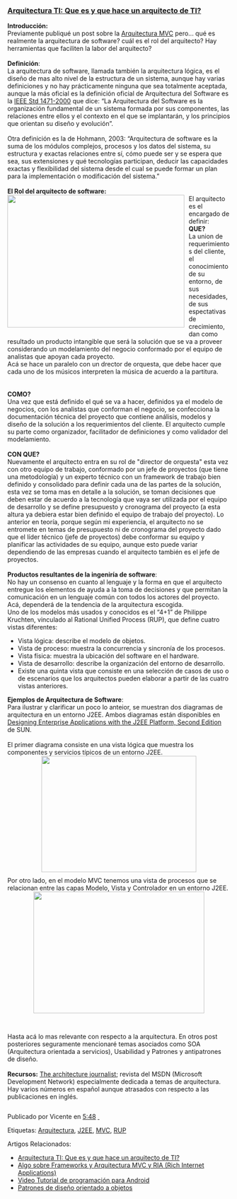 <div class="post">
<a name="6982586837393253403"></a>
<h3 class="post-title">
<a href="http://informaticodesorientado.blogspot.cl/2009/01/arquitectura-ti-que-es-y-que-hace-un.html">Arquitectura TI: Que es y que hace un arquitecto de TI?</a>
</h3>
<div class="post-header-line-1"></div>
<div class="post-body">
<p><span style="font-weight: bold;">Introducción:</span><br>Previamente publiqué un post sobre la <a href="http://informaticodesorientado.blogspot.com/2009/01/algo-sobre-frameworks-y-arquitectura.html">Arquitectura MVC</a>   pero... qué es realmente la arquitectura de software? cuál es el rol del arquitecto? Hay herramientas que faciliten la labor del arquitecto?<br><br><span style="font-weight: bold;">Definición</span>:<br>La arquitectura de software, llamada también la arquitectura lógica, es el diseño de mas alto nivel de la estructura de un sistema, aunque hay varias definiciones y no hay prácticamente ninguna que sea totalmente aceptada, aunque la más oficial es la definición oficial de Arquitectura del Software es la <a href="http://standards.ieee.org/reading/ieee/std_public/description/se/1471-2000_desc.html" target="_blank">IEEE Std 1471-2000</a> que dice: “La Arquitectura del Software es la organización fundamental de un sistema formada por sus componentes, las relaciones entre ellos y el contexto en el que se implantarán, y los principios que orientan su diseño y evolución”.<br><br>Otra definición es la de Hohmann, 2003: “Arquitectura de software es la suma de los módulos complejos, procesos y los datos del sistema, su estructura y exactas relaciones entre sí, cómo puede ser y se espera que sea, sus extensiones y qué tecnologías participan, deducir las capacidades exactas y flexibilidad del sistema desde el cual se puede formar un plan para la implementación o modificación del sistema.”<br><br><span style="font-weight: bold;">El Rol del arquitecto de software:</span><a onblur="try {parent.deselectBloggerImageGracefully();} catch(e) {}" href="http://2.bp.blogspot.com/_hfuwb5m9Tp0/SW4E2LVNeVI/AAAAAAAABO8/rcKViLb48yU/s1600-h/role-profile-for-software-architects-v1.png"><img alt="" border="0" id="BLOGGER_PHOTO_ID_5291171941008111954" src="http://2.bp.blogspot.com/_hfuwb5m9Tp0/SW4E2LVNeVI/AAAAAAAABO8/rcKViLb48yU/s400/role-profile-for-software-architects-v1.png" style="margin: 0pt 10px 10px 0pt; float: left; cursor: pointer; width: 400px; height: 300px;"></a><br>El arquitecto es el encargado de definir:<br><span style="font-weight: bold;">QUE?</span><br>La union de requerimientos del cliente, el conocimiento de su entorno, de sus necesidades, de sus espectativas de crecimiento, dan como resultado un producto intangible que será la solución que se va a proveer considerando un modelamiento del negocio conformado por el equipo de analistas que apoyan cada proyecto.<br>Acá se hace un paralelo con un drector de orquesta, que debe hacer que cada uno de los músicos interpreten la música de acuerdo a la partitura.<br><br><span style="font-weight: bold;"><br>COMO?</span><br>Una vez que está definido el qué se va a hacer, definidos ya el modelo de negocios, con los analistas que conforman el negocio, se confecciona la documentación técnica del proyecto que contiene análisis, modelos y diseño de la solución a los requerimientos del cliente. El arquitecto cumple su parte como organizador, facilitador de definiciones y como validador del modelamiento.<br><br><span style="font-weight: bold;">CON QUE?</span><br>Nuevamente el arquitecto entra en su rol de "director de orquesta" esta vez con otro equipo de trabajo, conformado por un jefe de proyectos (que tiene una metodología) y un experto técnico con un framework de trabajo bien definido y consolidado para definir cada una de las partes de la solución, esta vez se toma mas en detalle a la solución, se toman decisiones que deben estar de acuerdo a la tecnología que vaya ser utilizada por el equipo de desarrollo y se define presupuesto y cronograma del proyecto (a esta altura ya debiera estar bien definido el equipo de trabajo del proyecto). Lo anterior en teoría, porque según mi experiencia, el arquitecto no se entromete en temas de presupuesto ni de cronograma del proyecto dado que el líder técnico (jefe de proyectos) debe conformar su equipo y planificar las actividades de su equipo, aunque esto puede variar dependiendo de las empresas cuando el arquitecto también es el jefe de proyectos.<br><br><span style="font-weight: bold;">Productos resultantes de la ingeniría de software</span>:<br>No hay un consenso en cuanto al lenguaje y la forma en que el arquitecto entregue los elementos de ayuda a la toma de decisiones y que permitan la comunicación en un lenguaje común con todos los actores del proyecto. Acá, dependerá de la tendencia de la arquitectura escogida.<br>Uno de los modelos más usados y conocidos es el “4+1” de Philippe Kruchten, vinculado al Rational Unified Process (RUP), que define cuatro vistas diferentes:  </p><ul><li> Vista lógica: describe el modelo de objetos.  </li><li> Vista de proceso: muestra la concurrencia y sincronía de los procesos. </li><li> Vista física: muestra la ubicación del software en el hardware.  </li><li> Vista de desarrollo: describe la organización del entorno de desarrollo.  </li><li> Existe una quinta vista que consiste en una selección de casos de uso o de escenarios que los arquitectos pueden elaborar a partir de las cuatro vistas anteriores. </li></ul><span style="font-weight: bold;">Ejemplos de Arquitectura de Software</span>:<br>Para ilustrar y clarificar un poco lo anteior, se muestran dos diagramas de arquitectura en un entorno J2EE. Ambos diagramas están disponibles en <a href="http://java.sun.com/blueprints/guidelines/designing_enterprise_applications_2e/">Designing Enterprise Applications with the J2EE Platform, Second Edition</a> de SUN.<br><br>El primer diagrama consiste en una vista lógica que muestra los componentes y servicios típicos de un entorno J2EE.<br><a onblur="try {parent.deselectBloggerImageGracefully();} catch(e) {}" href="http://1.bp.blogspot.com/_hfuwb5m9Tp0/SW3_yDvFivI/AAAAAAAABOs/5L8lhCNGxnI/s1600-h/j2ee_envir.jpg"><img alt="" border="0" id="BLOGGER_PHOTO_ID_5291166372691544818" src="http://1.bp.blogspot.com/_hfuwb5m9Tp0/SW3_yDvFivI/AAAAAAAABOs/5L8lhCNGxnI/s400/j2ee_envir.jpg" style="margin: 0px auto 10px; display: block; text-align: center; cursor: pointer; width: 350px; height: 263px;"></a>Por otro lado, en el modelo MVC tenemos una vista de procesos que se relacionan entre las capas Modelo, Vista y Controlador en un entorno J2EE.<br><a onblur="try {parent.deselectBloggerImageGracefully();} catch(e) {}" href="http://2.bp.blogspot.com/_hfuwb5m9Tp0/SW4D4gTXvtI/AAAAAAAABO0/uMhIUTwv0wE/s1600-h/mvc_2.jpg"><img alt="" border="0" id="BLOGGER_PHOTO_ID_5291170881485651666" src="http://2.bp.blogspot.com/_hfuwb5m9Tp0/SW4D4gTXvtI/AAAAAAAABO0/uMhIUTwv0wE/s400/mvc_2.jpg" style="margin: 0px auto 10px; display: block; text-align: center; cursor: pointer; width: 386px; height: 275px;"></a><br><br>Hasta acá lo mas relevante con respecto a la arquitectura. En otros post posteriores seguramente mencionaré temas asociados como SOA (Arquitectura orientada a servicios), Usabilidad y Patrones y antipatrones de diseño.<br><br><span style="font-weight: bold;">Recursos:</span> <a href="http://msdn.microsoft.com/en-us/architecture/bb201656.aspx">The architecture journalist</a>; revista del MSDN (Microsoft Development Network) especialmente dedicada a temas de arquitectura. Hay varios números en español aunque atrasados con respecto a las publicaciones en inglés.<p></p>
<div style="clear: both;"></div>
</div>
<div class="post-footer">
<p class="post-footer-line post-footer-line-1"><span class="post-author">
Publicado por
Vicente
</span>
<span class="post-timestamp">
en
<a class="timestamp-link" href="http://informaticodesorientado.blogspot.cl/2009/01/arquitectura-ti-que-es-y-que-hace-un.html" title="permanent link">5:48</a>
</span>
<span class="post-comment-link">
</span>
<span class="post-icons">
<span class="item-control blog-admin pid-1407438901">
<a href="https://www.blogger.com/post-edit.g?blogID=1713956151778658720&amp;postID=6982586837393253403&amp;from=pencil" title="Editar entrada">
<span class="quick-edit-icon">&nbsp;</span>
</a>
</span>
</span>
</p>
<p class="post-footer-line post-footer-line-2"><span class="post-labels">
Etiquetas:
<a href="http://informaticodesorientado.blogspot.cl/search/label/Arquitectura" rel="tag">Arquitectura</a>,
<script src="/feeds/posts/default/-/Arquitectura?alt=json-in-script&amp;callback=related_results_labels&amp;max-results=5" type="text/javascript"></script>
<a href="http://informaticodesorientado.blogspot.cl/search/label/J2EE" rel="tag">J2EE</a>,
<script src="/feeds/posts/default/-/J2EE?alt=json-in-script&amp;callback=related_results_labels&amp;max-results=5" type="text/javascript"></script>
<a href="http://informaticodesorientado.blogspot.cl/search/label/MVC" rel="tag">MVC</a>,
<script src="/feeds/posts/default/-/MVC?alt=json-in-script&amp;callback=related_results_labels&amp;max-results=5" type="text/javascript"></script>
<a href="http://informaticodesorientado.blogspot.cl/search/label/RUP" rel="tag">RUP</a>
<script src="/feeds/posts/default/-/RUP?alt=json-in-script&amp;callback=related_results_labels&amp;max-results=5" type="text/javascript"></script>
</span>
</p>
<p class="post-footer-line post-footer-line-3"></p>
Artigos Relacionados:
<script type="text/javascript">

removeRelatedDuplicates();

printRelatedLabels();

</script><ul><li><a href="http://informaticodesorientado.blogspot.com/2009/01/arquitectura-ti-que-es-y-que-hace-un.html">Arquitectura TI: Que es y que hace un arquitecto de TI?</a></li><li><a href="http://informaticodesorientado.blogspot.com/2009/01/algo-sobre-frameworks-y-arquitectura.html">Algo sobre Frameworks y Arquitectura MVC y RIA (Rich Internet Applications)</a></li><li><a href="http://informaticodesorientado.blogspot.com/2012/04/video-tutorial-de-programacion-para.html">Video Tutorial de programación para Android</a></li><li><a href="http://informaticodesorientado.blogspot.com/2009/01/patrones-de-diseo-orientado-objetos.html">Patrones de diseño orientado a objetos</a></li></ul>
</div>
</div>
